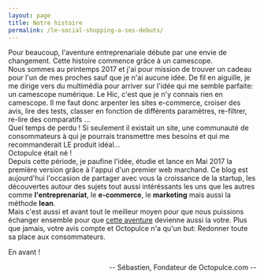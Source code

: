 ```yaml
---
layout: page
title: Notre histoire
permalink: /le-social-shopping-a-ses-debuts/
---
```


Pour beaucoup, l'aventure entreprenariale débute par une envie de changement. Cette histoire commence grâce à un camescope.  
Nous sommes au printemps 2017 et j'ai pour mission de trouver un cadeau pour l'un de mes proches sauf que je n'ai aucune idée.
De fil en aiguille, je me dirige vers du multimédia pour arriver sur l'idée qui me semble parfaite: un camescope numérique.
Le Hic, c'est que je n'y connais rien en camescope. Il me faut donc arpenter les sites e-commerce, croiser des avis, lire des tests, classer en fonction de différents paramètres, re-filtrer, re-lire des comparatifs ...  
Quel temps de perdu ! Si seulement il existait un site, une communauté de consommateurs à qui je pourrais transmettre mes besoins et qui me recommanderait LE produit idéal...  
Octopulce était né !  
Depuis cette période, je paufine l'idée, étudie et lance en Mai 2017 la première version grâce à l'appui d'un premier web marchand.
Ce blog est aujourd'hui l'occasion de partager avec vous la croissance de la startup, les découvertes autour des sujets tout aussi intéréssants les uns que les autres comme **l'entreprenariat**, le **e-commerce**, le **marketing** mais aussi la méthode **lean**.  
Mais c'est aussi et avant tout le meilleur moyen pour que nous puissions échanger ensemble pour que [cette aventure](https://www.octopulce.com) devienne aussi la votre. Plus que jamais, votre avis compte et Octopulce n'a qu'un but: Redonner toute sa place aux consommateurs.  

En avant !
<div style="text-align:right">
-- Sébastien, Fondateur de Octopulce.com --
</div>

